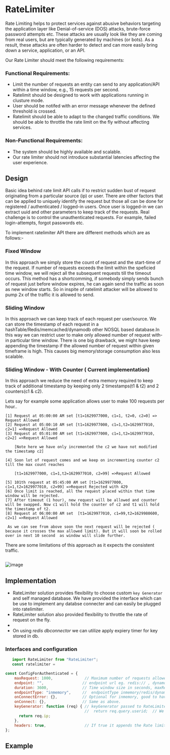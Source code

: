 # RateLimiter
Rate Limiting helps to protect services against abusive behaviors targeting the application layer like Denial-of-service (DOS) attacks, brute-force password attempts etc. These attacks are usually look like they are coming from real users, but are typically generated by machines (or bots). As a result, these attacks are often harder to detect and can more easily bring down a service, application, or an API.

Our Rate Limiter should meet the following requirements:

### Functional Requirements:

  - Limit the number of requests an entity can send to any application/API within a time window, e.g., 15 requests per second.
  - Ratelimit should be designed to work with applications running in clusture mode.
  - User should be notifed with an error message whenever the defined threshold is crossed.
  - Ratelimit should be able to adapt to the changed traffic conditions.  We should be able to throttle the rate limit on the fly without affecting services.

### Non-Functional Requirements:

  - The system should be highly available and scalable.
  - Our rate limiter should not introduce substantial latencies affecting the user experience.

## Design

Basic idea behind rate limit API calls if to restrict sudden bust of request originating from a particular source (ip) or user. There are other factors that can be applied to uniquely identify the request but those all can be done for registered / authenticated / logged-in users. Once user is logged-in we can extract uuid and other parameters to keep track of the requests. Real challenge is to control the unauthenticated requests. For example, failed login-attempts, forgot passwords etc.

To implement ratelimiter API there are different methods which are as follows:-

   ### Fixed Window
In this approach we simply store the count of request and the start-time of the request. If number of requests exceeds the limit within the speficied time window, we will reject all the subsequent requests till the timeout occurs. This method has a shortcomming, if somebody simply sends bunch of request just before window expires, he can again send the traffic as soon as new window starts. So in inspite of ratelimit attacker will be allowed to pump 2x of the traffic it is allowed to send.    
    
   ### Sliding Window
In this approach we can keep track of each request per user/source. We can store the timestamp of each request in a hashTable/Redis/memcached/dynamodb other NOSQL based database.In this way we can restrict user to make only allowed number of request with-in particular time window. There is one big drawback, we might have keep appending the timestamp if the allowed number of request within given timeframe is high. This causes big memory/storage consumption also less scalable.

   ### Sliding Window - With Counter ( Current implementation)
   
   In this approach we reduce the need of extra memory required to keep track of additional timestamp by keeping only 2 timestamps(t1 & t2) and 2 counters(c1 & c2). 
   
   Lets say for example some application allows user to make 100 requests per hour..
   ```
   [1] Request at 05:00:00 AM set [t1=1629977000, c1=1, t2=0, c2=0] => Request Allowed
   [2] Request at 05:00:10 AM set [t1=1629977000, c1=1,t2=1629977010, c2=1] =>Request Allowed
   [3] Request at 05:01:00 AM set [t1=1629977000, c1=1,t2=1629977010, c2=2] =>Request Allowed 
   
       [Note here we have only incremented the c2 we have not modified the timestamp c2] 
       
   [4] Soon lot of request comes and we keep on incrementing counter c2 till the max count reaches
   
       [t1=1629977000, c1=1,t2=1629977010, c2=99] =>Request Allowed
       
   [5] 101th request at 05:45:00 AM set [t1=1629977000, c1=1,t2=1629977010, c2=99] =>Request Rejected with 429
   [6] Once limit is reached, all the request placed within that time window will be rejected.
   [7] After timeout (1 hour), new request will be allowed and counter will be swapped. Now c1 will hold the counter of c2 and t1 will hold the timestamp of t2.
   [8] Request at 06:00:00 AM set  [t1=1629977010, c1=99,t2=1629980600, c2=1] =>Request Allowed 
    
    As we can see from above soon the next request will be rejected ( because it crosses the max allowed limit). But it will soon be rolled over in next 10 second  as window will slide further. 
   ```
   There are some limitations of this approach as it expects the consistent traffic.
   
   ```
   
   ```

![image](https://user-images.githubusercontent.com/5471191/130944031-7c2b1e8c-722f-45fe-a94a-01e10fd7a44f.png)


## Implementation
  
  - RateLimiter solution provides flexibility to choose custom `key Generator` and self managed database. We have provided the interface which can be use to implement any databse connecter and can easily be plugged into ratelimiter. 
  - RateLimiter solution also provided flexibility to throttle the rate of request on the fly.
  - 
  - On using *redis dbconnector* we can utilize apply expiery timer for key stored in db. 

  ### Interfaces and configuration 
  
  ```javascript
     import RateLimiter from "RateLimiter"; 
     const ratelimiter =  
  ```
  
  ```javascript
  const ConfigForAuthenticated = {
      maxRequest: 1000,              // Maximum number of requests allowed within in [duration] time limit.
      endpoint: "",                 // endpoint url eg. redis:// , dynamo etc. Empty for Inmemory
      duration: 3600,               // Time window size in seconds, maxRequests allowed in this time window.
      endpointType: "inmemory",     //  endpointType inmemory/redis/dynamo etc.
      onConnectError: {},           // Optional for inmemory, good to have for redis and other db connectors
      onConnect: {},                // Same as above.
      keyGenerator: function (req) { // keyGenerator passed to RateLimiter, it counts the nunber of requests based on the key
                                     //  return req.query.userid;  // We can customize the unique key comes with http request. For now we will just continue using ip.
        return req.ip;
      },
      headers: true,                 // If true it appends the Rate limit information in header
  };
  ```


## Example

